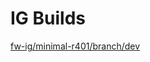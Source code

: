 # IG Builds  
[fw-ig/minimal-r401/branch/dev](https://ShahimEssaid.github.io/fhirware/fw-ig/minimal-r401/branch/dev/index.html?version=4486252d05a6478036cf84eeca277c26cb88c6e6)  
